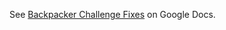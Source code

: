 See [Backpacker Challenge Fixes](https://docs.google.com/document/d/1XccoGEwpkrYyqxdSevOAS2JvMV_5VxktIkk-IGTf8dI/edit?usp=sharing) on Google Docs.
